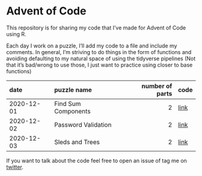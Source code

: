 Advent of Code
================

This repository is for sharing my code that I’ve made for Advent of Code
using R.

Each day I work on a puzzle, I’ll add my code to a file and include my
comments. In general, I’m striving to do things in the form of functions
and avoiding defaulting to my natural space of using the tidyverse
pipelines (Not that it’s bad/wrong to use those, I just want to practice
using closer to base functions)

| date       | puzzle name         | number of parts | code                                                                    |
| :--------- | :------------------ | --------------: | :---------------------------------------------------------------------- |
| 2020-12-01 | Find Sum Components |               2 | [link](https://github.com/delabj/advent_of_code/blob/master/R/day_01.R) |
| 2020-12-02 | Password Validation |               2 | [link](https://github.com/delabj/advent_of_code/blob/master/R/day_2.R)  |
| 2020-12-03 | Sleds and Trees     |               2 | [link](https://github.com/delabj/advent_of_code/blob/master/R/day_03.R) |

If you want to talk about the code feel free to open an issue of tag me
on [twitter](http://www.twitter.com/delabjl).
